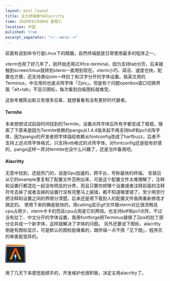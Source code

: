 ```yaml
---
layout: post_layout
title: 主力终端换为Alacritty
time: 2020年01月08日 星期三
location: 中国
pulished: true
excerpt_separator: "<!--more-->"
---
```

前面有说到命令行是Linux下的精髓，自然终端就是日常使用最多的程序之一。

xterm也用了好几年了，刚开始还用过Xfce-terminal，因为支持tab分页，后来接触到screen/tmux就转到xterm一直用到现在。xterm小巧、简洁、速度也快，配置也方便，还支持类似vim一样拉丁和汉字分开的字体设置。我英文用的Terminus，中文用的也是点阵字体「Zpix」。但是有个问题openbox窗口切换界面「alt+tab」不显示图标，每次看到白板图标就难受。

这些年推陈出新又有很多后辈，就想看看有没有更好的代替者。

#### **Termite**

本来想想试试前段时间找到的Termite，设置点阵字体后所有字都变成了框框。搜索了下原来是因为Termite依赖的pango从1.4.4版本起不再支持bdf和pcf点阵字体，因为pango的开发者把字体描绘依赖从fontconfig改成了harfbuzz，后者不支持上述点阵字体格式，只支持otb格式的点阵字体。对fontconfig还是挺有好感的，pango这样一弄对termite也没什么兴趣了，还是当作备用吧。

#### **Alacritty**

<!--more-->
无意中找到，还挺热门的，说是Gpu加速的，跨平台，号称最快的终端。
安装后从它的example里复制了配置文件范例出来，可是这个配置文件太难理解了，注释和设置行都混在一起没有明显的分界，而且只要你把哪个设置或者注释前面的注释符号去掉了或者去掉的设置行没有完整马上报错，都不知道哪里错了。至少用空行把注释和设置之间的界限分清楚。后来还是用下载别人的配置文件我再重新修改才搞定的。
使用下来的确是挺快的，用catimg显示gif文件跟xterm对比很流畅且cpu占用少，xterm卡卡的而且cpu占用是它的两倍。也支持bdf和pcf点阵，不过没有拉丁、中文分开的字体设置，我用fontforge把Terminus替换了Zpix的拉丁部分合并成一个新字体，这样就解决了字体的问题。
另外还要说下图标，alacritty倒是有图标显示，可是默认的图标挺难看的，跟终端一点不搭「见下图」，程序员的审美挺诡异的。

<img src="/assets/img/Alacritty.png" width="64px" />

用了几天下来感觉挺顺手的，开发维护也很积极，决定主用alacritty了。

